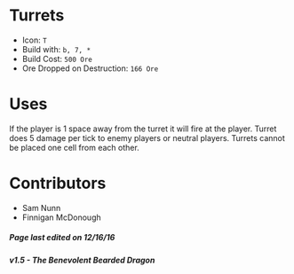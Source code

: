 Turrets 
=======

* Icon: `T`
* Build with: `b, 7, *`
* Build Cost: `500 Ore`
* Ore Dropped on Destruction: `166 Ore`

Uses
====

If the player is 1 space away from the turret it will fire at the player.
Turret does 5 damage per tick to enemy players or neutral players. Turrets cannot be placed one cell from each other.


Contributors
============

- Sam Nunn
- Finnigan McDonough

##### Page last edited on 12/16/16
##### v1.5 - The Benevolent Bearded Dragon
